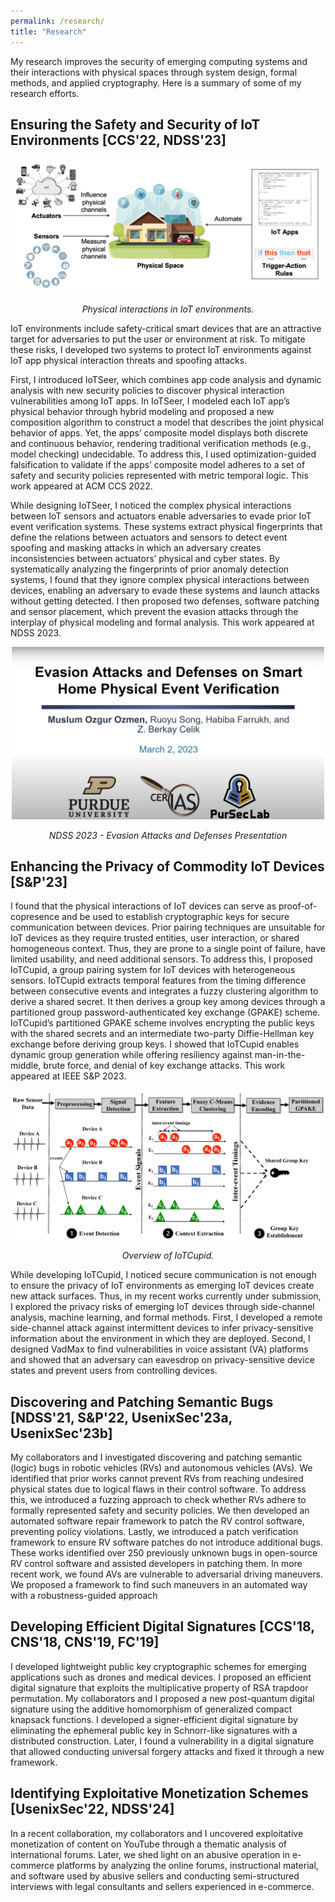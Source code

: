 ```yaml
---
permalink: /research/
title: "Research"
---
```


<!-- Google tag (gtag.js) -->
<script async src="https://www.googletagmanager.com/gtag/js?id=G-L35CRPKX3F"></script>
<script>
  window.dataLayer = window.dataLayer || [];
  function gtag(){dataLayer.push(arguments);}
  gtag('js', new Date());

  gtag('config', 'G-L35CRPKX3F');
</script>

My research improves the security of emerging computing systems and their interactions with physical spaces through system design, formal methods, and applied cryptography. Here is a summary of some of my research efforts.

## Ensuring the Safety and Security of IoT Environments [CCS'22, NDSS'23]

 <p align="center">
 <img src="/files/iotseer.png"
     style="display:block;
        width: 500px;
        height: auto;" />
 <br>
 <em>Physical interactions in IoT environments.</em>
 </p>


<!-- <p style="text-align: justify"> -->
IoT environments include safety-critical smart devices that are an attractive target for adversaries to put the user or environment at risk. To mitigate these risks, I developed two systems to protect IoT environments against IoT app physical interaction threats and spoofing attacks. 

First, I introduced IoTSeer, which combines app code analysis and dynamic analysis with new security policies to discover physical interaction vulnerabilities among IoT apps. In IoTSeer, I modeled each IoT app’s physical behavior through hybrid modeling and proposed a new composition algorithm to construct a model that describes the joint physical behavior of apps. Yet, the apps’ composite model displays both discrete and continuous behavior, rendering traditional verification methods (e.g., model checking) undecidable. To address this, I used optimization-guided falsification to validate if the apps’ composite model adheres to a set of safety and security policies represented with metric temporal logic. This work appeared at ACM CCS 2022.

While designing IoTSeer, I noticed the complex physical interactions between IoT sensors and actuators enable adversaries to evade prior IoT event verification systems. These systems extract physical fingerprints that define the relations between actuators and sensors to detect event spoofing and masking attacks in which an adversary creates inconsistencies between actuators’ physical and cyber states. By systematically analyzing the fingerprints of prior anomaly detection systems, I found that they ignore complex physical interactions between devices, enabling an adversary to evade these systems and launch attacks without getting detected. I then proposed two defenses, software patching and sensor placement, which prevent the evasion attacks through the interplay of physical modeling and formal analysis. This work appeared at NDSS 2023.
<!-- </p> -->


 <p align="center">
    <a href='https://www.youtube.com/watch?v=-KMfcjscsMo&t=16s&ab_channel=NDSSSymposium'>
      <img src="/files/evasion.png"
           alt="NDSS 2023 - Evasion Attacks and Defenses Presentation"
           style="display:block; width: 500px; height: auto;" />
    </a>
    <br>
    <em>NDSS 2023 - Evasion Attacks and Defenses Presentation</em>
 </p>

## Enhancing the Privacy of Commodity IoT Devices [S&P'23]

<!-- <p style="text-align: justify"> -->
I found that the physical interactions of IoT devices can serve as proof-of-copresence and be used to establish cryptographic keys for secure communication between devices. Prior pairing techniques are unsuitable for IoT devices as they require trusted entities, user interaction, or shared homogeneous context. Thus, they are prone to a single point of failure, have limited usability, and need additional sensors. To address this, I proposed IoTCupid, a group pairing system for IoT devices with heterogeneous sensors. IoTCupid extracts temporal features from the timing difference between consecutive events and integrates a fuzzy clustering algorithm to derive a shared secret. It then derives a group key among devices through a partitioned group password-authenticated key exchange (GPAKE) scheme. IoTCupid’s partitioned GPAKE scheme involves encrypting the public keys with the shared secrets and an intermediate two-party Diffie-Hellman key exchange before deriving group keys. I showed that IoTCupid enables dynamic group generation while offering resiliency against man-in-the-middle, brute force, and denial of key exchange attacks. This work appeared at IEEE S&P 2023.
<!-- </p> -->

 <p align="center">
 <img src="/files/iotcupid.png"
     style="display:block;
        width: 500px;
        height: auto;" />
 <br>
 <em>Overview of IoTCupid.</em>
 </p>

<!-- <p style="text-align: justify"> -->
While developing IoTCupid, I noticed secure communication is not enough to ensure the privacy of IoT environments as emerging IoT devices create new attack surfaces. Thus, in my recent works currently under submission, I explored the privacy risks of emerging IoT devices through side-channel analysis, machine learning, and formal methods. First, I developed a remote side-channel attack against intermittent devices to infer privacy-sensitive information about the environment in which they are deployed. Second, I designed VadMax to find vulnerabilities in voice assistant (VA) platforms and showed that an adversary can eavesdrop on privacy-sensitive device states and prevent users from controlling devices.
<!-- </p> -->


## Discovering and Patching Semantic Bugs [NDSS'21, S&P'22, UsenixSec'23a, UsenixSec'23b]

<!-- <p style="text-align: justify"> -->
My collaborators and I investigated discovering and patching semantic (logic) bugs in robotic vehicles (RVs) and autonomous vehicles (AVs). We identified that prior works cannot prevent RVs from reaching undesired physical states due to logical flaws in their control software. To address this, we introduced a fuzzing approach to check whether RVs adhere to formally represented safety and security policies. We then developed an automated software repair framework to patch the RV control software, preventing policy violations. Lastly, we introduced a patch verification framework to ensure RV software patches do not introduce additional bugs. These works identified over 250 previously unknown bugs in open-source RV control software and assisted developers in patching them. In more recent work, we found AVs are vulnerable to adversarial driving maneuvers. We proposed a framework to find such maneuvers in an automated way with a robustness-guided approach
<!-- </p> -->


## Developing Efficient Digital Signatures [CCS'18, CNS'18, CNS'19, FC'19]

<!-- <p style="text-align: justify"> -->
I developed lightweight public key cryptographic schemes for emerging applications such as drones and medical devices. I proposed an efficient digital signature that exploits the multiplicative property of RSA trapdoor permutation. My collaborators and I proposed a new post-quantum digital signature using the additive homomorphism of generalized compact knapsack functions. I developed a signer-efficient digital signature by eliminating the ephemeral public key in Schnorr-like signatures with a distributed construction. Later, I found a vulnerability in a digital signature that allowed conducting universal forgery attacks and fixed it through a new framework. 
<!-- </p> -->

## Identifying Exploitative Monetization Schemes [UsenixSec'22, NDSS'24]

<!-- <p style="text-align: justify"> -->
In a recent collaboration, my collaborators and I  uncovered exploitative monetization of content on YouTube through a thematic analysis of international forums. Later, we shed light on an abusive operation in e-commerce platforms by analyzing the online forums, instructional material, and software used by abusive sellers and conducting semi-structured interviews with legal consultants and sellers experienced in e-commerce.
<!-- </p> -->

